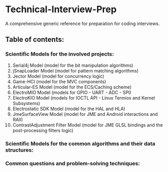 # Technical-Interview-Prep
A comprehensive generic reference for preparation for coding interviews.

## Table of contents:
### Scientific Models for the involved projects:
  1) Serial4j Model (model for the bit manipulation algorithms)
  2) jSnapLoader Model (model for pattern matching algorithms)
  3) Jector Model (model for concurrency logic)
  4) Game-HCI (model for the MVC components)
  5) Articular-ES Model (model for the ECS/Caching scheme)
  6) ElectroMIO Model (models for GPIO - UART - ADC - SPI)
  7) ElectroKIO Model (models for IOCTL API - Linux Termios and Kernel Subsystems)
  8) Electrostatic SDK Model (model for the HAL and HLA)
  9) JmeSurfaceView Model (model for JME and Android interactions and RAII)
  10) ContrastAdjustment Filter Model (model for JME GLSL bindings and the post-processing filters logic) 

### Scientific Models for the common algorithms and their data structures:
### Common questions and problem-solving techniques:
